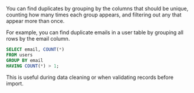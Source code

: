 You can find duplicates by grouping by the columns that should be unique, counting how many times each group appears, and filtering out any that appear more than once.

For example, you can find duplicate emails in a user table by grouping all rows by the email column.

```sql
SELECT email, COUNT(*)
FROM users
GROUP BY email
HAVING COUNT(*) > 1;
```

This is useful during data cleaning or when validating records before import. 